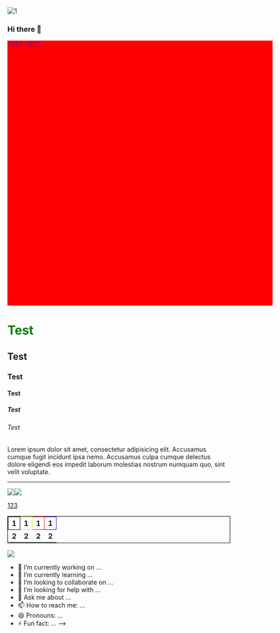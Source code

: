 ![1](https://user-images.githubusercontent.com/109990085/189502132-5bf8ec7e-b92c-4c65-ace6-bf8493b4ff40.png)
### Hi there 👋
<div style="background-color: red; color: purple; width: 600px; height: 600px" >TEST TEXT</div>
<link href="https://github.com/RomanDelinkevych?tab=repositories">
<a href="https://github.com/RomanDelinkevych?tab=repositories"></a>
<h1 style="color: green">Test</h1>
<h2>Test</h2>
<h3>Test</h3>
<h4>Test</h4>
<h5>Test</h5>
<h6>Test</h6>

<p>Lorem ipsum dolor sit amet, consectetur adipisicing elit. Accusamus cumque fugit incidunt ipsa nemo. Accusamus culpa cumque delectus dolore eligendi eos impedit laborum molestias nostrum numquam quo, sint velit voluptate.</p>

<hr>

<table style="border: 1px solid black">
    <thead>
    <tr style="border: 1px solid black">
        <th style="border: 1px solid black">1</th>
        <th style="border: 1px solid greenyellow">1</th>
        <th style="border: 1px solid red">1</th>
        <th style="border: 1px solid blue">1</th>
    </tr>
    </thead>
    <tbody>
    <tr>
        <th>2</th>
        <th>2</th>
        <th>2</th>
        <th>2</th>
    </tr>
    </tbody>
    <img src="https://fruit-time.ua/images/cache/products/5a/yabluko-zelene-grenni-smit-imp__126-500x500.webp">
    <img src="https://media.newyorker.com/photos/623a1413d2edfd75e5c5c7d5/master/pass/halpern_ukraine_hack.gif">

<a href="https://media.newyorker.com/photos/623a1413d2edfd75e5c5c7d5/master/pass/halpern_ukraine_hack.gif"></a>
    <a href="https://fruit-time.ua/images/cache/products/5a/yabluko-zelene-grenni-smit-imp__126-500x500.webp">
        <p>123</p>
    </a>
</table>
<img src="halpern_ukraine_hack.gif">


- 🔭 I’m currently working on ...
- 🌱 I’m currently learning ...
- 👯 I’m looking to collaborate on ...
- 🤔 I’m looking for help with ...
- 💬 Ask me about ...
- 📫 How to reach me: ...
- 😄 Pronouns: ...
- ⚡ Fun fact: ...
-->
